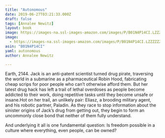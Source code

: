 ```yaml
---
title: "Autonomous"
date: 2019-06-27T03:21:33.000Z
draft: false
tags: [Annalee Newitz]
layout: book
image: https://images-na.ssl-images-amazon.com/images/P/B01N4P14CI.LZZZZZZZ.jpg
image: 
  - https://images-na.ssl-images-amazon.com/images/P/B01N4P14CI.LZZZZZZZ.jpg
asin: "B01N4P14CI"
yaml: autonomous
author: Annalee Newitz

---
```


Earth, 2144. Jack is an anti-patent scientist turned drug pirate, traversing the world in a submarine as a pharmaceutical Robin Hood, fabricating cheap scrips for poor people who can’t otherwise afford them. But her latest drug hack has left a trail of lethal overdoses as people become addicted to their work, doing repetitive tasks until they become unsafe or insane.Hot on her trail, an unlikely pair: Eliasz, a brooding military agent, and his robotic partner, Paladin. As they race to stop information about the sinister origins of Jack’s drug from getting out, they begin to form an uncommonly close bond that neither of them fully understand.

And underlying it all is one fundamental question: Is freedom possible in a culture where everything, even people, can be owned?